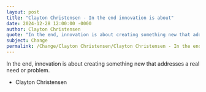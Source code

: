 ```yaml
---
layout: post
title: "Clayton Christensen - In the end innovation is about"
date: 2024-12-28 12:00:00 -0000
author: Clayton Christensen
quote: "In the end, innovation is about creating something new that addresses a real need or problem."
subject: Change
permalink: /Change/Clayton Christensen/Clayton Christensen - In the end innovation is about
---
```


In the end, innovation is about creating something new that addresses a real need or problem.

- Clayton Christensen
